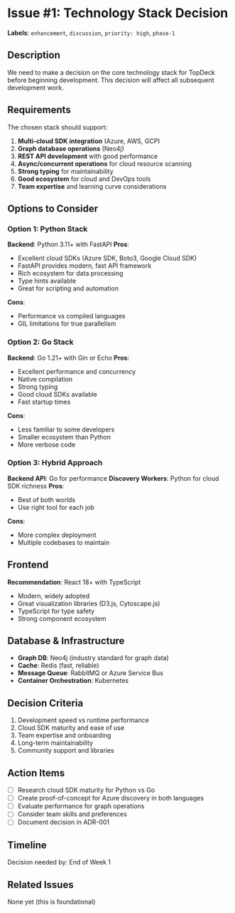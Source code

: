 # Issue #1: Technology Stack Decision

**Labels**: `enhancement`, `discussion`, `priority: high`, `phase-1`

## Description

We need to make a decision on the core technology stack for TopDeck before beginning development. This decision will affect all subsequent development work.

## Requirements

The chosen stack should support:
1. **Multi-cloud SDK integration** (Azure, AWS, GCP)
2. **Graph database operations** (Neo4j)
3. **REST API development** with good performance
4. **Async/concurrent operations** for cloud resource scanning
5. **Strong typing** for maintainability
6. **Good ecosystem** for cloud and DevOps tools
7. **Team expertise** and learning curve considerations

## Options to Consider

### Option 1: Python Stack
**Backend**: Python 3.11+ with FastAPI
**Pros**:
- Excellent cloud SDKs (Azure SDK, Boto3, Google Cloud SDK)
- FastAPI provides modern, fast API framework
- Rich ecosystem for data processing
- Type hints available
- Great for scripting and automation

**Cons**:
- Performance vs compiled languages
- GIL limitations for true parallelism

### Option 2: Go Stack
**Backend**: Go 1.21+ with Gin or Echo
**Pros**:
- Excellent performance and concurrency
- Native compilation
- Strong typing
- Good cloud SDKs available
- Fast startup times

**Cons**:
- Less familiar to some developers
- Smaller ecosystem than Python
- More verbose code

### Option 3: Hybrid Approach
**Backend API**: Go for performance
**Discovery Workers**: Python for cloud SDK richness
**Pros**:
- Best of both worlds
- Use right tool for each job

**Cons**:
- More complex deployment
- Multiple codebases to maintain

## Frontend

**Recommendation**: React 18+ with TypeScript
- Modern, widely adopted
- Great visualization libraries (D3.js, Cytoscape.js)
- TypeScript for type safety
- Strong component ecosystem

## Database & Infrastructure

- **Graph DB**: Neo4j (industry standard for graph data)
- **Cache**: Redis (fast, reliable)
- **Message Queue**: RabbitMQ or Azure Service Bus
- **Container Orchestration**: Kubernetes

## Decision Criteria

1. Development speed vs runtime performance
2. Cloud SDK maturity and ease of use
3. Team expertise and onboarding
4. Long-term maintainability
5. Community support and libraries

## Action Items

- [ ] Research cloud SDK maturity for Python vs Go
- [ ] Create proof-of-concept for Azure discovery in both languages
- [ ] Evaluate performance for graph operations
- [ ] Consider team skills and preferences
- [ ] Document decision in ADR-001

## Timeline

Decision needed by: End of Week 1

## Related Issues

None yet (this is foundational)
